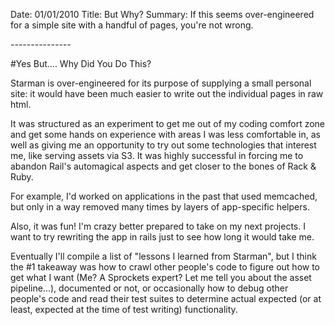 Date: 01/01/2010
Title: But Why?
Summary: If this seems over-engineered for a simple site with a handful of pages, you're not wrong. 

*-----*-----*-----*

#Yes But.... Why Did You Do This?

Starman is over-engineered for its purpose of supplying a small personal site: it would have been much easier to write out the individual pages in raw html. 

It was structured as an experiment to get me out of my coding comfort zone and get some hands on experience with areas I was less comfortable in, as well as giving me an opportunity to try out some technologies that interest me, like serving assets via S3. It was highly successful in forcing me to abandon Rail's automagical aspects and get closer to the bones of Rack & Ruby. 

For example, I'd worked on applications in the past that used memcached, but only in a way removed many times by layers of app-specific helpers.

Also, it was fun! I'm crazy better prepared to take on my next projects. I want to try rewriting the app in rails just to see how long it would take me.

Eventually I'll compile a list of "lessons I learned from Starman", but I think the #1 takeaway was how to crawl other people's code to figure out how to get what I want (Me? A Sprockets expert? Let me tell you about the asset pipeline...), documented or not, or occasionally how to debug other people's code and read their test suites to determine actual expected (or at least, expected at the time of test writing) functionality. 

